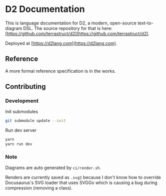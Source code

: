 # D2 Documentation

This is language documentation for D2, a modern, open-source text-to-diagram DSL. The
source repository for that is here:
[https://github.com/terrastruct/d2](https://github.com/terrastruct/d2).

Deployed at [https://d2lang.com](https://d2lang.com).

## Reference

A more formal reference specification is in the works.

## Contributing

### Development

Init submodules

```sh
git submodule update --init
```

Run dev server

```sh
yarn
yarn run dev
```

### Note

Diagrams are auto generated by `ci/render.sh`.

Renders are currently saved as `.svg2` because I don't know how to override Docusaurus's
SVG loader that uses SVGGo which is causing a bug during compression (removing a class).
